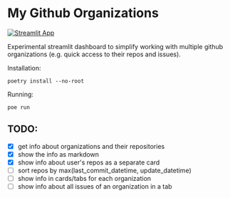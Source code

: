 # My Github Organizations

[![Streamlit App](https://static.streamlit.io/badges/streamlit_badge_black_white.svg)](https://insolor-my-gh-orgs.streamlit.app)

Experimental streamlit dashboard to simplify working with multiple github organizations (e.g. quick access to their repos and issues).

Installation:
```
poetry install --no-root
```
Running:
```
poe run
```

## TODO:

- [x] get info about organizations and their repositories
- [x] show the info as markdown
- [x] show info about user's repos as a separate card
- [ ] sort repos by max(last_commit_datetime, update_datetime)
- [ ] show info in cards/tabs for each organization
- [ ] show info about all issues of an organization in a tab

